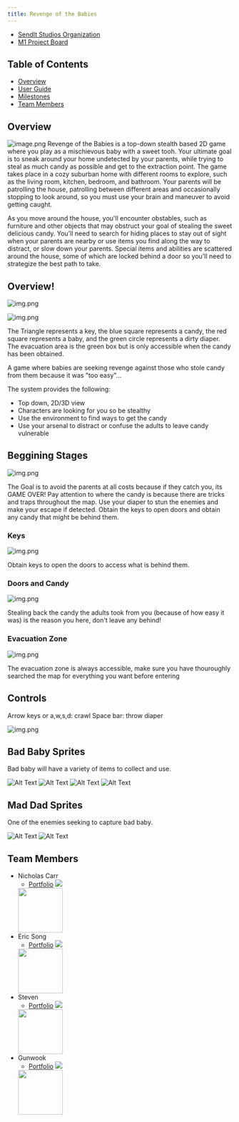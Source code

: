 ```yaml
---
title: Revenge of the Babies
---
```


* [SendIt Studios Organization](https://github.com/SendIt-Studios)
* [M1 Project Board](https://github.com/orgs/SendIt-Studios/projects/2/views/1)

## Table of Contents
* [Overview](#overview)
* [User Guide](#user-guide)
* [Milestones](#milestones)
* [Team Members](#team-members)

## Overview

![image.png](public/images/titlescreen.jpg) Revenge of the Babies is a top-down stealth based 2D game where you play as a mischievous baby with a sweet tooh. Your ultimate goal is to sneak around your home undetected by your parents, while trying to steal as much candy as possible and get to the extraction point. The game takes place in a cozy suburban home with different rooms to explore, such as the living room, kitchen, bedroom, and bathroom. Your parents will be patrolling the house, patrolling between different areas and occasionally stopping to look around, so you must use your brain and maneuver to avoid getting caught.

As you move around the house, you'll encounter obstables, such as furniture and other objects that may obstruct your goal of stealing the sweet delicious candy. You'll need to search for hiding places to stay out of sight when your parents are nearby or use items you find along the way to distract, or slow down your parents. Special items and abilities are scattered around the house, some of which are locked behind a door so you'll need to strategize the best path to take.


## Overview!
![img.png](public/images/image.png)

![img.png](public/images/image1.png)

The Triangle represents a key, the blue square represents a candy, the red square represents a baby, and the green circle represents a dirty diaper.
The evacuation area is the green box but is only accessible when the candy has been obtained.

A game where babies are seeking revenge against those who stole candy from them because it was "too easy"...

The system provides the following:

* Top down, 2D/3D view
* Characters are looking for you so be stealthy
* Use the environment to find ways to get the candy
* Use your arsenal to distract or confuse the adults to leave candy vulnerable


## Beggining Stages

![img.png](public/images/level_1.png)

The Goal is to avoid the parents at all costs because if they catch you, its GAME OVER! Pay attention to where the candy is because there are tricks and traps throughout the map. Use your diaper to stun the enemies and make your escape if detected. Obtain the keys to open doors and obtain any candy that might be behind them.

### Keys

![img.png](public/images/key.png)

Obtain keys to open the doors to access what is behind them.

### Doors and Candy

![img.png](public/images/door_and_candy.png)

Stealing back the candy the adults took from you (because of how easy it was) is the reason you here, don't leave any behind!

### Evacuation Zone

![img.png](public/images/evac_zone.png)

The evacuation zone is always accessible, make sure you have thouroughly searched the map for everything you want before entering

## Controls

Arrow keys or a,w,s,d: crawl
Space bar: throw diaper

![img.png](public/images/diaper.png)

## Bad Baby Sprites

Bad baby will have a variety of items to collect and use.

![Alt Text](public/images/baby_left.gif)
![Alt Text](public/images/baby_right.gif)
![Alt Text](public/images/baby_up.gif)
![Alt Text](public/images/baby_down.gif)

## Mad Dad Sprites

One of the enemies seeking to capture bad baby.

![Alt Text](public/images/adult1_up.gif)
![Alt Text](public/images/adult1_down.gif)


## Team Members
* Nicholas Carr
    * [Portfolio](https://nicholasbcarr.github.io/)
    ![](public/images/nick.jpg)
    <img src="nick.jpg" width="100" height="100">
* Eric Song
    * [Portfolio](https://eric-song1773.github.io/)
    ![](public/images/eric.jpg)
    <img src="eric.jpg" width="100" height="100">
* Steven 
    * [Portfolio](https://sle417.github.io/)
    ![](public/images/steven.jpg)
    <img src="steven.jpg" width="100" height="100">
* Gunwook
    * [Portfolio](https://lumd2000.github.io/)
    ![](public/images/gunwook.jpg)
    <img src="gunwook.jpg" width="100" height="100">
